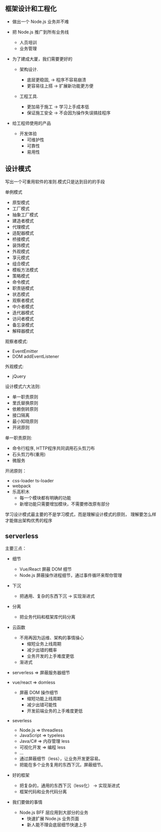 ## 框架设计和工程化

- 做出一个 Node.js 业务并不难
- 把 Node.js 推广到所有业务线
  - 人员培训
  - 业务管理
  
- 为了建成大厦，我们需要更好的
  - 架构设计.
    - 底层更稳固, -> 程序不容易崩溃
    - 更容易往上搭 -> 扩展新功能更方便
    
  - 工程工具. 
    - 更加易于施工 -> 学习上手成本低
    - 保证施工安全 -> 不会因为操作失误搞挂程序
    
 
- 给工程师使用的产品
  - 开发体验
    - 可维护性
    - 可靠性
    - 易用性
    
## 设计模式

写出一个可重用软件的准则.模式只是达到目的的手段

单例模式
- 原型模式
- 工厂模式
- 抽象工厂模式
- 建造者模式
- 代理模式
- 适配器模式
- 桥接模式
- 装饰模式
- 外观模式
- 享元模式
- 组合模式
- 模板方法模式
- 策略模式
- 命令模式
- 职责链模式
- 状态模式
- 观察者模式
- 中介者模式
- 迭代器模式
- 访问者模式
- 备忘录模式
- 解释器模式

观察者模式:
- EventEmitter
- DOM addEventListener

外观模式:
- jQuery


设计模式六大法则: 
- 单一职责原则
- 里氏替换原则
- 依赖倒转原则
- 接口隔离
- 最小知晓原则
- 开闭原则

单一职责原则: 
- 命令行程序, HTTP程序共同调用石头剪刀布
- 石头剪刀布(重用)
- 微服务

开闭原则： 
- css-loader ts-loader
- webpack
- 乐高积木
  - 每一个模块都有明确的功能
  - 新增功能只需要增加模块，不需要修改原有部分
  
  
学习设计模式最主要的不是学习模式，而是理解设计模式的原则，
理解要怎么样才能做出架构优秀的程序


## serverless

主要三点：
- 细节
    - Vue/React 屏蔽 DOM 细节
    - Node.js 屏蔽操作进程细节，通过事件循环来帮你管理
- 下沉
    - 把通用、复杂的东西下沉 -> 实现渐进式
- 分离
    - 把业务代码和框架库代码分离

- 云函数
  - 不用再因为运维、架构的事情操心
    - 缩短业务上线周期
    - 减少出错的概率
    - 业务开发的上手难度更低
  - 渐进式

- serverless => 屏蔽服务器细节

- vue/react => domless
  - 屏蔽 DOM 操作细节
    - 缩短功能上线周期
    - 减少出错可能性
    - 开发前端业务的上手难度更低
    
- severless 
    - Node.js => threadless
    - JavaScript => typeless
    - Java/C# => 内存管理 less
    - 可视化开发 => 编程 less
    - ...
    - 通过屏蔽细节（less），让业务开发更容易。
    - 把能在多个业务复用的东西下沉，屏蔽细节。
    
- 好的框架
  - 把复杂的，通用的东西下沉（less化） -> 实现渐进式   
  - 框架代码和业务代码分离 

- 我们要做的事情
  - Node.js BFF 层应用到大部分的业务
    - 快速扩展 Node.js 业务页面
    - 新人能不理会底层细节快速上手